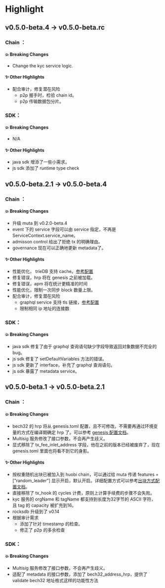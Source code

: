 # Highlight

## v0.5.0-beta.4 -> v0.5.0-beta.rc
### Chain ：
#### 💥 Breaking Changes
* Change the kyc service logic.

#### ✨ Other Highlights
* 配合审计，修复潜在风险
    - p2p 握手时，检验 chain id。
    - p2p 传输数据包分片。
    
### SDK：
#### 💥 Breaking Changes
* N/A

#### ✨ Other Highlights
* java sdk 增添了一些小需求。
* js sdk 添加了 runtime type check

## v0.5.0-beta.2.1 -> v0.5.0-beta.4
### Chain ：
#### 💥 Breaking Changes
* 升级 muta 到 v0.2.0-beta.4
* event 下的 service 字段可以由 service 指定，不再是 ServiceContext.service_name。
* admisson control 给出了拒绝 tx 的明确理由。
* governance 现在可以正确地更新 metadata了。

#### ✨ Other Highlights
* 性能优化， trieDB 支持 cache。[参考配置](https://github.com/nervosnetwork/muta-docs/blame/v0.2.0-beta.4/docs/setup/node-config.md#L45)
* 修复错误，hrp 将在 genesis 之前被加载。
* 修复错误，apm 将在统计更精准的时间
* 性能优化，限制一次同步 block 数量上限。
* 配合审计，修复潜在风险
    - graphql service 支持 tls 链接，[参考配置](https://github.com/nervosnetwork/muta-docs/blame/v0.2.0-beta.4/docs/setup/node-config.md#L86)
    - 限制相同 ip 地址的连接数

### SDK：
#### 💥 Breaking Changes
* java sdk 修复了由于 graphql 查询语句缺少字段导致返回对象数据不完全的bug。
* js sdk 修复了 setDefaultVariables 方法的错误。
* js sdk 更新了 interface，补充了 graphql 查询语句。
* js sdk 暴露了 metadata service。


## v0.5.0-beta.1 -> v0.5.0-beta.2.1
### Chain ：
#### 💥 Breaking Changes
* bech32 的 hrp 将从 genesis.toml 配置，且不可修改。不需要再通过环境变量的方式在编译期确定 hrp 了。可以参考 [genesis 配置文档](/config#创世块)。
* Multisig 服务修改了接口参数，不会再产生歧义。
* 显式移除了 tx_fee_inlet_address 字段，他在之前的版本已经被废弃了，现在 genesis.toml 里面也将看不到它的身影。


#### ✨ Other Highlights
* 按权重随机出块已被加入到 huobi chain，可以通过给 muta 传递 features = ["random_leader"] 显示开启，默认开启。详细配置方式可以参考[出块方式配置文档](/config#出块方式配置)。
* 直接移除了 tx_hook 的 cycles 计费，原则上计算手续费的步骤不会失败。
* kyc 服务的 orgName 和 tagName 都支持到长度为32字节的 ASCII 字符， 且 tag 的 capacity 被扩充到16。
* rocksdb 升级到了 v0.14
* 根据审计需求
    - 添加了针对 timestamp 的检查。
    - 修正了 p2p 的多余检查

### SDK：
#### 💥 Breaking Changes
* Multisig 服务修改了接口参数，不会再产生歧义。
* 适配了 metadata 的接口参数，添加了 bech32_address_hrp，提供了 validate bech32 地址格式这样的功能性方法
